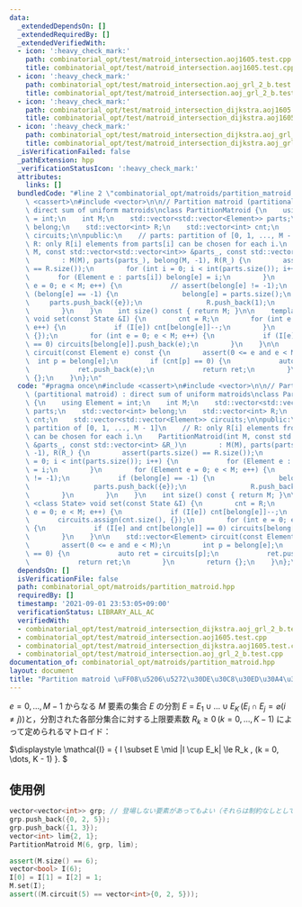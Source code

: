 ```yaml
---
data:
  _extendedDependsOn: []
  _extendedRequiredBy: []
  _extendedVerifiedWith:
  - icon: ':heavy_check_mark:'
    path: combinatorial_opt/test/matroid_intersection.aoj1605.test.cpp
    title: combinatorial_opt/test/matroid_intersection.aoj1605.test.cpp
  - icon: ':heavy_check_mark:'
    path: combinatorial_opt/test/matroid_intersection.aoj_grl_2_b.test.cpp
    title: combinatorial_opt/test/matroid_intersection.aoj_grl_2_b.test.cpp
  - icon: ':heavy_check_mark:'
    path: combinatorial_opt/test/matroid_intersection_dijkstra.aoj1605.test.cpp
    title: combinatorial_opt/test/matroid_intersection_dijkstra.aoj1605.test.cpp
  - icon: ':heavy_check_mark:'
    path: combinatorial_opt/test/matroid_intersection_dijkstra.aoj_grl_2_b.test.cpp
    title: combinatorial_opt/test/matroid_intersection_dijkstra.aoj_grl_2_b.test.cpp
  _isVerificationFailed: false
  _pathExtension: hpp
  _verificationStatusIcon: ':heavy_check_mark:'
  attributes:
    links: []
  bundledCode: "#line 2 \"combinatorial_opt/matroids/partition_matroid.hpp\"\n#include\
    \ <cassert>\n#include <vector>\n\n// Partition matroid (partitional matroid) :\
    \ direct sum of uniform matroids\nclass PartitionMatroid {\n    using Element\
    \ = int;\n    int M;\n    std::vector<std::vector<Element>> parts;\n    std::vector<int>\
    \ belong;\n    std::vector<int> R;\n    std::vector<int> cnt;\n    std::vector<std::vector<Element>>\
    \ circuits;\n\npublic:\n    // parts: partition of [0, 1, ..., M - 1]\n    //\
    \ R: only R[i] elements from parts[i] can be chosen for each i.\n    PartitionMatroid(int\
    \ M, const std::vector<std::vector<int>> &parts_, const std::vector<int> &R_)\n\
    \        : M(M), parts(parts_), belong(M, -1), R(R_) {\n        assert(parts.size()\
    \ == R.size());\n        for (int i = 0; i < int(parts.size()); i++) {\n     \
    \       for (Element e : parts[i]) belong[e] = i;\n        }\n        for (Element\
    \ e = 0; e < M; e++) {\n            // assert(belong[e] != -1);\n            if\
    \ (belong[e] == -1) {\n                belong[e] = parts.size();\n           \
    \     parts.push_back({e});\n                R.push_back(1);\n            }\n\
    \        }\n    }\n    int size() const { return M; }\n\n    template <class State>\
    \ void set(const State &I) {\n        cnt = R;\n        for (int e = 0; e < M;\
    \ e++) {\n            if (I[e]) cnt[belong[e]]--;\n        }\n        circuits.assign(cnt.size(),\
    \ {});\n        for (int e = 0; e < M; e++) {\n            if (I[e] and cnt[belong[e]]\
    \ == 0) circuits[belong[e]].push_back(e);\n        }\n    }\n\n    std::vector<Element>\
    \ circuit(const Element e) const {\n        assert(0 <= e and e < M);\n      \
    \  int p = belong[e];\n        if (cnt[p] == 0) {\n            auto ret = circuits[p];\n\
    \            ret.push_back(e);\n            return ret;\n        }\n        return\
    \ {};\n    }\n};\n"
  code: "#pragma once\n#include <cassert>\n#include <vector>\n\n// Partition matroid\
    \ (partitional matroid) : direct sum of uniform matroids\nclass PartitionMatroid\
    \ {\n    using Element = int;\n    int M;\n    std::vector<std::vector<Element>>\
    \ parts;\n    std::vector<int> belong;\n    std::vector<int> R;\n    std::vector<int>\
    \ cnt;\n    std::vector<std::vector<Element>> circuits;\n\npublic:\n    // parts:\
    \ partition of [0, 1, ..., M - 1]\n    // R: only R[i] elements from parts[i]\
    \ can be chosen for each i.\n    PartitionMatroid(int M, const std::vector<std::vector<int>>\
    \ &parts_, const std::vector<int> &R_)\n        : M(M), parts(parts_), belong(M,\
    \ -1), R(R_) {\n        assert(parts.size() == R.size());\n        for (int i\
    \ = 0; i < int(parts.size()); i++) {\n            for (Element e : parts[i]) belong[e]\
    \ = i;\n        }\n        for (Element e = 0; e < M; e++) {\n            // assert(belong[e]\
    \ != -1);\n            if (belong[e] == -1) {\n                belong[e] = parts.size();\n\
    \                parts.push_back({e});\n                R.push_back(1);\n    \
    \        }\n        }\n    }\n    int size() const { return M; }\n\n    template\
    \ <class State> void set(const State &I) {\n        cnt = R;\n        for (int\
    \ e = 0; e < M; e++) {\n            if (I[e]) cnt[belong[e]]--;\n        }\n \
    \       circuits.assign(cnt.size(), {});\n        for (int e = 0; e < M; e++)\
    \ {\n            if (I[e] and cnt[belong[e]] == 0) circuits[belong[e]].push_back(e);\n\
    \        }\n    }\n\n    std::vector<Element> circuit(const Element e) const {\n\
    \        assert(0 <= e and e < M);\n        int p = belong[e];\n        if (cnt[p]\
    \ == 0) {\n            auto ret = circuits[p];\n            ret.push_back(e);\n\
    \            return ret;\n        }\n        return {};\n    }\n};\n"
  dependsOn: []
  isVerificationFile: false
  path: combinatorial_opt/matroids/partition_matroid.hpp
  requiredBy: []
  timestamp: '2021-09-01 23:53:05+09:00'
  verificationStatus: LIBRARY_ALL_AC
  verifiedWith:
  - combinatorial_opt/test/matroid_intersection_dijkstra.aoj_grl_2_b.test.cpp
  - combinatorial_opt/test/matroid_intersection.aoj1605.test.cpp
  - combinatorial_opt/test/matroid_intersection_dijkstra.aoj1605.test.cpp
  - combinatorial_opt/test/matroid_intersection.aoj_grl_2_b.test.cpp
documentation_of: combinatorial_opt/matroids/partition_matroid.hpp
layout: document
title: "Partition matroid \uFF08\u5206\u5272\u30DE\u30C8\u30ED\u30A4\u30C9\uFF09"
---
```


$e = 0, \dots, M - 1$ からなる $M$ 要素の集合 $E$ の分割 $E$ = $E_1 \cup \dots \cup E_K \, (E_i \cap E_j = \varnothing (i \neq j))$と，分割された各部分集合に対する上限要素数 $R_k \ge 0 \, (k = 0, \dots, K - 1)$ によって定められるマトロイド：

$\displaystyle
\mathcal{I} = \{ I \subset E \mid |I \cup E_k| \le R_k \, (k = 0, \dots, K - 1) \}.
$

## 使用例

```cpp
vector<vector<int>> grp; // 登場しない要素があってもよい（それらは制約なしとして扱われる）
grp.push_back({0, 2, 5});
grp.push_back({1, 3});
vector<int> lim{2, 1};
PartitionMatroid M(6, grp, lim);

assert(M.size() == 6);
vector<bool> I(6);
I[0] = I[1] = I[2] = 1;
M.set(I);
assert((M.circuit(5) == vector<int>{0, 2, 5}));
```
